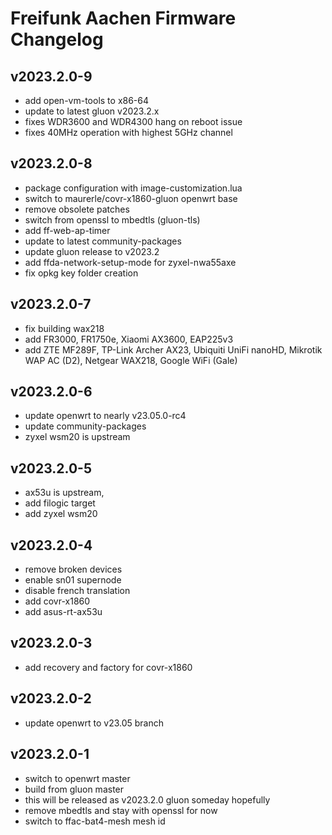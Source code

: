 # Freifunk Aachen Firmware Changelog

## v2023.2.0-9
  - add open-vm-tools to x86-64
  - update to latest gluon v2023.2.x
  - fixes WDR3600 and WDR4300 hang on reboot issue
  - fixes 40MHz operation with highest 5GHz channel

## v2023.2.0-8
  - package configuration with image-customization.lua
  - switch to maurerle/covr-x1860-gluon openwrt base
  - remove obsolete patches
  - switch from openssl to mbedtls (gluon-tls)
  - add ff-web-ap-timer
  - update to latest community-packages
  - update gluon release to v2023.2
  - add ffda-network-setup-mode for zyxel-nwa55axe
  - fix opkg key folder creation

## v2023.2.0-7
  - fix building wax218
  - add FR3000, FR1750e, Xiaomi AX3600, EAP225v3
  - add ZTE MF289F, TP-Link Archer AX23, Ubiquiti UniFi nanoHD, Mikrotik WAP AC (D2), Netgear WAX218, Google WiFi (Gale)

## v2023.2.0-6
  - update openwrt to nearly v23.05.0-rc4
  - update community-packages
  - zyxel wsm20 is upstream

## v2023.2.0-5
  - ax53u is upstream, 
  - add filogic target
  - add zyxel wsm20

## v2023.2.0-4
  - remove broken devices
  - enable sn01 supernode
  - disable french translation
  - add covr-x1860
  - add asus-rt-ax53u

## v2023.2.0-3
 - add recovery and factory for covr-x1860

## v2023.2.0-2
 - update openwrt to v23.05 branch

## v2023.2.0-1
 - switch to openwrt master
 - build from gluon master
 - this will be released as v2023.2.0 gluon someday hopefully
 - remove mbedtls and stay with openssl for now
 - switch to ffac-bat4-mesh mesh id

